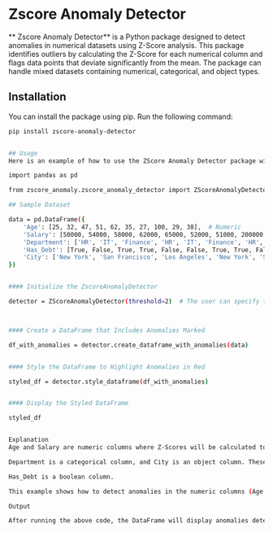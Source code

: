 # Zscore Anomaly Detector

** Zscore Anomaly Detector** is a Python package designed to detect anomalies in numerical datasets using Z-Score analysis. This package identifies outliers by calculating the Z-Score for each numerical column and flags data points that deviate significantly from the mean. The package can handle mixed datasets containing numerical, categorical, and object types.

## Installation

You can install the package using pip. Run the following command:

```bash
pip install zscore-anomaly-detector


## Usage
Here is an example of how to use the ZScore Anomaly Detector package with a realistic dataset containing both numerical and categorical columns:

import pandas as pd

from zscore_anomaly.zscore_anomaly_detector import ZScoreAnomalyDetector

## Sample Dataset

data = pd.DataFrame({
    'Age': [25, 32, 47, 51, 62, 35, 27, 100, 29, 38],  # Numeric
    'Salary': [50000, 54000, 58000, 62000, 65000, 52000, 51000, 200000, 53000, 56000],  # Numeric
    'Department': ['HR', 'IT', 'Finance', 'HR', 'IT', 'Finance', 'HR', 'IT', 'Finance', 'HR'],  # Categorical
    'Has_Debt': [True, False, True, True, False, False, True, True, False, True],  # Boolean
    'City': ['New York', 'San Francisco', 'Los Angeles', 'New York', 'San Francisco', 'Los Angeles', 'New York', 'San Francisco', 'Los Angeles', 'New York'],  # Object
})


#### Initialize the ZscoreAnomalyDetector

detector = ZScoreAnomalyDetector(threshold=2)  # The user can specify the threshold value for detecting anomalies. By default, the threshold is set to 3 if not provided.



#### Create a DataFrame that Includes Anomalies Marked

df_with_anomalies = detector.create_dataframe_with_anomalies(data)


#### Style the DataFrame to Highlight Anomalies in Red

styled_df = detector.style_dataframe(df_with_anomalies)


#### Display the Styled DataFrame

styled_df


Explanation
Age and Salary are numeric columns where Z-Scores will be calculated to detect anomalies.

Department is a categorical column, and City is an object column. These will not be included in Z-Score calculations, but they remain in the dataset.

Has_Debt is a boolean column.

This example shows how to detect anomalies in the numeric columns (Age and Salary) while leaving the non-numeric columns intact.

Output

After running the above code, the DataFrame will display anomalies detected in the numeric columns. Anomalies will be highlighted in red if used in a Jupyter notebook or a similar environment that supports DataFrame styling.




